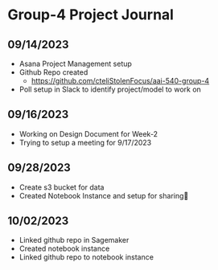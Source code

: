 # Group-4 Project Journal

## 09/14/2023
- Asana Project Management setup
- Github Repo created
  - https://github.com/cteliStolenFocus/aai-540-group-4
- Poll setup in Slack to identify project/model to work on

## 09/16/2023
- Working on Design Document for Week-2
- Trying to setup a meeting for 9/17/2023

## 09/28/2023
- Create s3 bucket for data
- Created Notebook Instance and setup for sharing🚡

## 10/02/2023
- Linked github repo in Sagemaker
- Created notebook instance
- Linked github repo to notebook instance
